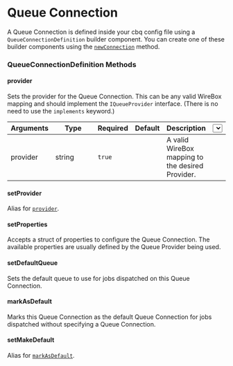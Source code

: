 # Queue Connection

A Queue Connection is defined inside your cbq config file using a `QueueConnectionDefinition` builder component.  You can create one of these builder components using the [`newConnection`](./#newconnection) method.

### QueueConnectionDefinition Methods

#### provider

Sets the provider for the Queue Connection.  This can be any valid WireBox mapping and should implement the `IQueueProvider` interface. (There is no need to use the `implements` keyword.)

<table><thead><tr><th>Arguments</th><th width="128">Type</th><th>Required</th><th>Default</th><th>Description</th><th data-hidden><select></select></th></tr></thead><tbody><tr><td>provider</td><td>string</td><td><code>true</code></td><td></td><td>A valid WireBox mapping to the desired Provider.</td><td></td></tr></tbody></table>

#### setProvider

Alias for [`provider`](queue-connection.md#provider).

#### setProperties

Accepts a struct of properties to configure the Queue Connection.  The available properties are usually defined by the Queue Provider being used.

#### setDefaultQueue

Sets the default queue to use for jobs dispatched on this Queue Connection.

#### markAsDefault

Marks this Queue Connection as the default Queue Connection for jobs dispatched without specifying a Queue Connection.

#### setMakeDefault

Alias for [`markAsDefault`](queue-connection.md#markasdefault).
